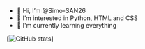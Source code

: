 - 👋 Hi, I’m @Simo-SAN26
- 👀 I’m interested in Python, HTML and CSS
- 🌱 I'm currently learning everything

[![GitHub stats](https://github-readme-stats.vercel.app/api?username=Simo-SAN26)]

